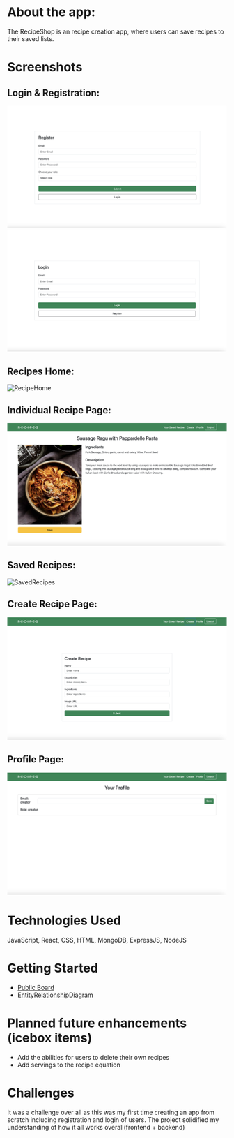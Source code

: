 # About the app:
The RecipeShop is an recipe creation app, where users can save recipes to their saved lists. 

# Screenshots

## Login & Registration:
![Register](https://github.com/JeeJeeBae/The-Recipe-Shop/blob/main/1-register.png)
![Login](https://github.com/JeeJeeBae/The-Recipe-Shop/blob/main/2-login.png)

## Recipes Home:
![RecipeHome](https://github.com/JeeJeeBae/The-Recipe-Shop/blob/main/3-home.png)

## Individual Recipe Page:
![RecipePage](https://github.com/JeeJeeBae/The-Recipe-Shop/blob/main/4-recipe.png)

## Saved Recipes:
![SavedRecipes](https://github.com/JeeJeeBae/The-Recipe-Shop/blob/main/5-saved.png)

## Create Recipe Page:
![Profile](https://github.com/JeeJeeBae/The-Recipe-Shop/blob/main/6-create.png)

## Profile Page:
![Profile](https://github.com/JeeJeeBae/The-Recipe-Shop/blob/main/7-profile.png)


# Technologies Used

JavaScript, React, CSS, HTML, MongoDB, ExpressJS, NodeJS

# Getting Started
- [Public Board](https://trello.com/b/mayez1KZ/the-recipe-shop-v2)
- [EntityRelationshipDiagram](https://trello.com/c/BKys9qbv/11-diagram-image)


# Planned future enhancements (icebox items)
- Add the abilities for users to delete their own recipes
- Add servings to the recipe equation


# Challenges
It was a challenge over all as this was my first time creating an app from scratch including registration and login of users. The project solidified my understanding of how it all works overall(frontend + backend)
